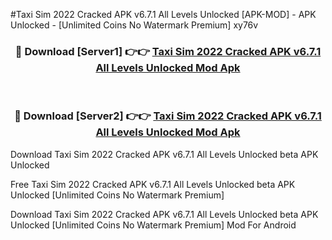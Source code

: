 #Taxi Sim 2022 Cracked APK v6.7.1 All Levels Unlocked [APK-MOD] - APK Unlocked - [Unlimited Coins No Watermark Premium] xy76v



<div align="center">

<h3>🔴 Download [Server1] 👉👉 <a href="https://momento.my/?title=Taxi_Sim_2022_Cracked_APK_v6.7.1_All_Levels_Unlocked">Taxi Sim 2022 Cracked APK v6.7.1 All Levels Unlocked Mod Apk</a></h3><br>

<h3>🔴 Download [Server2] 👉👉 <a href="https://momento.my/?title=Taxi_Sim_2022_Cracked_APK_v6.7.1_All_Levels_Unlocked">Taxi Sim 2022 Cracked APK v6.7.1 All Levels Unlocked Mod Apk</a></h3>
</div>



Download Taxi Sim 2022 Cracked APK v6.7.1 All Levels Unlocked beta APK Unlocked

Free Taxi Sim 2022 Cracked APK v6.7.1 All Levels Unlocked beta APK Unlocked [Unlimited Coins No Watermark Premium]

Download Taxi Sim 2022 Cracked APK v6.7.1 All Levels Unlocked beta APK Unlocked [Unlimited Coins No Watermark Premium] Mod For Android
